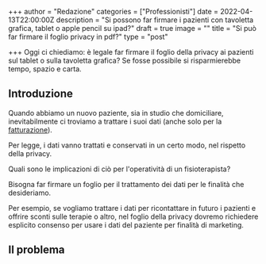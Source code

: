 +++
author = "Redazione"
categories = ["Professionisti"]
date = 2022-04-13T22:00:00Z
description = "Si possono far firmare i pazienti con tavoletta grafica, tablet o apple pencil su ipad?"
draft = true
image = ""
title = "Si può far firmare il foglio privacy in pdf?"
type = "post"

+++
Oggi ci chiediamo: è legale far firmare il foglio della privacy ai pazienti sul tablet o sulla tavoletta grafica? Se fosse possibile si risparmierebbe tempo, spazio e carta.

## Introduzione

Quando abbiamo un nuovo paziente, sia in studio che domiciliare, inevitabilmente ci troviamo a trattare i suoi dati (anche solo per la [fatturazione](https://fisioterapisti.org/che-sono-e-come-fare-le-fatture.guida-per-fisioterapisti/ "Che sono e come fare le fatture. Guida per Fisioterapisti")).

Per legge, i dati vanno trattati e conservati in un certo modo, nel rispetto della privacy.

Quali sono le implicazioni di ciò per l'operatività di un fisioterapista?

Bisogna far firmare un foglio per il trattamento dei dati per le finalità che desideriamo. 

Per esempio, se vogliamo trattare i dati per ricontattare in futuro i pazienti e offrire sconti sulle terapie o altro, nel foglio della privacy dovremo richiedere esplicito consenso per usare i dati del paziente per finalità di marketing.

## Il problema
